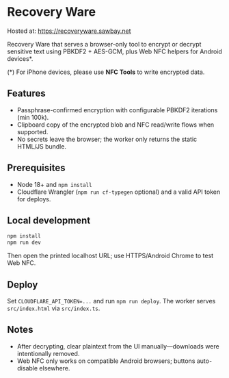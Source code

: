 # Recovery Ware
Hosted at: https://recoveryware.sawbay.net

Recovery Ware that serves a browser-only tool to encrypt or decrypt sensitive text using PBKDF2 + AES-GCM, plus Web NFC helpers for Android devices*.

(*) For iPhone devices, please use **NFC Tools** to write encrypted data.

## Features
- Passphrase-confirmed encryption with configurable PBKDF2 iterations (min 100k).
- Clipboard copy of the encrypted blob and NFC read/write flows when supported.
- No secrets leave the browser; the worker only returns the static HTML/JS bundle.

## Prerequisites
- Node 18+ and `npm install`
- Cloudflare Wrangler (`npm run cf-typegen` optional) and a valid API token for deploys.

## Local development
```bash
npm install
npm run dev
```
Then open the printed localhost URL; use HTTPS/Android Chrome to test Web NFC.

## Deploy
Set `CLOUDFLARE_API_TOKEN=...` and run `npm run deploy`. The worker serves `src/index.html` via `src/index.ts`.

## Notes
- After decrypting, clear plaintext from the UI manually—downloads were intentionally removed.
- Web NFC only works on compatible Android browsers; buttons auto-disable elsewhere.
